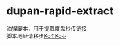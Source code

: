 dupan-rapid-extract
==================

油猴脚本，用于提取度盘秒传链接<br>
脚本地址请移步[Ko↑Ko↓](https://greasyfork.org/zh-CN/scripts/397324)
